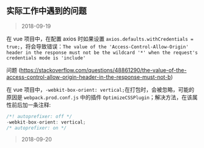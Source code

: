## 实际工作中遇到的问题

> 2018-09-19

在 vue 项目中，在配置 axios 时如果设置 `axios.defaults.withCredentials = true;`，将会导致错误：`The value of the 'Access-Control-Allow-Origin' header in the response must not be the wildcard '*' when the request's credentials mode is 'include'`

问题 (https://stackoverflow.com/questions/48861290/the-value-of-the-access-control-allow-origin-header-in-the-response-must-not-b)

在 vue 项目中，`-webkit-box-orient: vertical;`在打包时，会被忽略，可能的原因是 `webpack.prod.conf.js` 中的插件 `OptimizeCSSPlugin`；解决方法，在该属性前后加一条注释:

```javascript
/*! autoprefixer: off */
-webkit-box-orient: vertical;
/* autoprefixer: on */
```

> 2018-09-20

